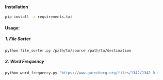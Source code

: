

#### Installation
```sh
pip install -r requirements.txt
```

#### Usage:

##### 1. File Sorter
```sh
python file_sorter.py /path/to/source /path/to/destination
```

##### 2. Word Frequency
```sh
python word_frequency.py "https://www.gutenberg.org/files/1342/1342-0.txt" --top 10 --threads 4
```

